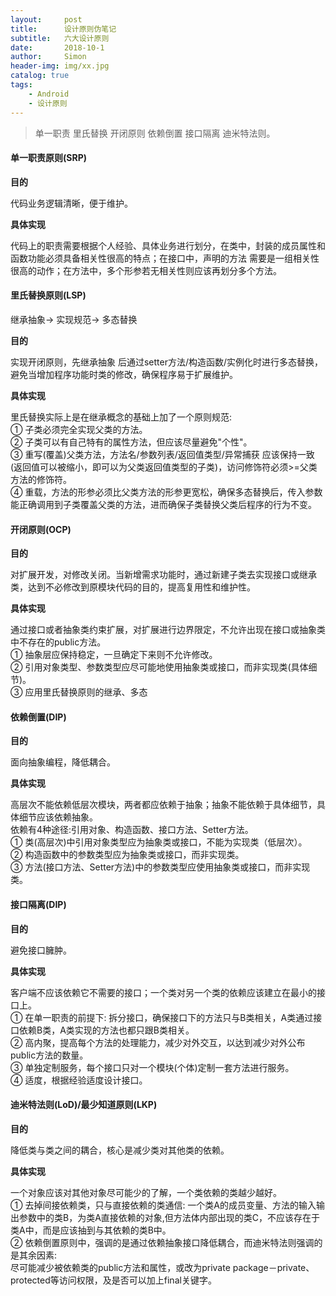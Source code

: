```yaml
---
layout:     post
title:      设计原则伪笔记
subtitle:   六大设计原则
date:       2018-10-1
author:     Simon
header-img: img/xx.jpg
catalog: true
tags: 
    - Android
    - 设计原则
---
```


>单一职责 里氏替换 开闭原则 依赖倒置 接口隔离 迪米特法则。

#### 单一职责原则(SRP)
**目的**  

代码业务逻辑清晰，便于维护。  

**具体实现**

代码上的职责需要根据个人经验、具体业务进行划分，在类中，封装的成员属性和函数功能必须具备相关性很高的特点；在接口中，声明的方法
需要是一组相关性很高的动作；在方法中，多个形参若无相关性则应该再划分多个方法。


#### 里氏替换原则(LSP)
 继承抽象-> 实现规范-> 多态替换  
 
**目的**

实现开闭原则，先继承抽象 后通过setter方法/构造函数/实例化时进行多态替换，避免当增加程序功能时类的修改，确保程序易于扩展维护。  

**具体实现**

里氏替换实际上是在继承概念的基础上加了一个原则规范:  
① 子类必须完全实现父类的方法。  
② 子类可以有自己特有的属性方法，但应该尽量避免"个性"。    
③ 重写(覆盖)父类方法，方法名/参数列表/返回值类型/异常捕获 应该保持一致(返回值可以被缩小，即可以为父类返回值类型的子类)，访问修饰符必须>=父类方法的修饰符。    
④ 重载，方法的形参必须比父类方法的形参更宽松，确保多态替换后，传入参数能正确调用到子类覆盖父类的方法，进而确保子类替换父类后程序的行为不变。  

#### 开闭原则(OCP)
**目的**  

对扩展开发，对修改关闭。当新增需求功能时，通过新建子类去实现接口或继承类，达到不必修改到原模块代码的目的，提高复用性和维护性。  

**具体实现**

 通过接口或者抽象类约束扩展，对扩展进行边界限定，不允许出现在接口或抽象类中不存在的public方法。   
① 抽象层应保持稳定，一旦确定下来则不允许修改。  
② 引用对象类型、参数类型应尽可能地使用抽象类或接口，而非实现类(具体细节)。  
③ 应用里氏替换原则的继承、多态

#### 依赖倒置(DIP)
**目的**  

面向抽象编程，降低耦合。  

**具体实现**   

 高层次不能依赖低层次模块，两者都应依赖于抽象；抽象不能依赖于具体细节，具体细节应该依赖抽象。  
 依赖有4种途径:引用对象、构造函数、接口方法、Setter方法。    
① 类(高层次)中引用对象类型应为抽象类或接口，不能为实现类（低层次）。   
② 构造函数中的参数类型应为抽象类或接口，而非实现类。  
③ 方法(接口方法、Setter方法)中的参数类型应使用抽象类或接口，而非实现类。  


#### 接口隔离(DIP)
**目的**  

避免接口臃肿。  

**具体实现**  

 客户端不应该依赖它不需要的接口；一个类对另一个类的依赖应该建立在最小的接口上。  
 ① 在单一职责的前提下: 拆分接口，确保接口下的方法只与B类相关，A类通过接口依赖B类，A类实现的方法也都只跟B类相关。  
 ② 高内聚，提高每个方法的处理能力，减少对外交互，以达到减少对外公布public方法的数量。  
 ③ 单独定制服务，每个接口只对一个模块(个体)定制一套方法进行服务。  
 ④ 适度，根据经验适度设计接口。

#### 迪米特法则(LoD)/最少知道原则(LKP)
**目的**  

降低类与类之间的耦合，核心是减少类对其他类的依赖。  

**具体实现**  

 一个对象应该对其他对象尽可能少的了解，一个类依赖的类越少越好。    
 ① 去掉间接依赖类，只与直接依赖的类通信: 一个类A的成员变量、方法的输入输出参数中的类B，为类A直接依赖的对象,但方法体内部出现的类C，不应该存在于类A中，而是应该抽到与其依赖的类B中。  
 ② 依赖倒置原则中，强调的是通过依赖抽象接口降低耦合，而迪米特法则强调的是其余因素:  
    尽可能减少被依赖类的public方法和属性，或改为private package－private、protected等访问权限，及是否可以加上final关键字。













